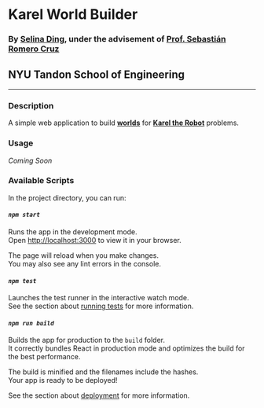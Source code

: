 # Karel World Builder

### By [**Selina Ding**](https://github.com/sebastianromerocruz/karel-worldbuilder), under the advisement of [**Prof. Sebastián Romero Cruz**](https://github.com/sebastianromerocruz)

## NYU Tandon School of Engineering

---

### Description

A simple web application to build [**worlds**](https://www.cise.ufl.edu/~jnw/Karel/about-karel%27s-world.html) for [**Karel the Robot**](https://en.wikipedia.org/wiki/Karel_(programming_language)) problems.


### Usage

_Coming Soon_

### Available Scripts

In the project directory, you can run:

#### ***`npm start`***

Runs the app in the development mode.\
Open [http://localhost:3000](http://localhost:3000) to view it in your browser.

The page will reload when you make changes.\
You may also see any lint errors in the console.

#### ***`npm test`***

Launches the test runner in the interactive watch mode.\
See the section about [running tests](https://facebook.github.io/create-react-app/docs/running-tests) for more information.

#### ***`npm run build`***

Builds the app for production to the `build` folder.\
It correctly bundles React in production mode and optimizes the build for the best performance.

The build is minified and the filenames include the hashes.\
Your app is ready to be deployed!

See the section about [deployment](https://facebook.github.io/create-react-app/docs/deployment) for more information.
